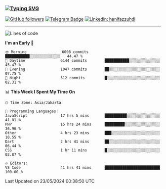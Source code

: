### [![Typing SVG](https://readme-typing-svg.herokuapp.com?font=lato&size=22&lines=Hi+There+👋)](https://git.io/typing-svg) 

[![GitHub followers](https://img.shields.io/github/followers/hanifazzuhdi?label=Follow&style=social)](https://github.com/hanifazzuhdi/?tab=follow) 
[![Telegram Badge](https://img.shields.io/badge/-hanif0198-blue?style=social&logo=telegram&link=https://www.t.me/hanif0198/)](https://www.t.me/hanif0198/) 
[![Linkedin: hanifazzuhdi](https://img.shields.io/badge/-hanifazzuhdi-blue?style=flat-square&logo=Linkedin&logoColor=white&link=https://www.linkedin.com/in/hanif-az-zuhdi-69688019b/)](https://www.linkedin.com/in/hanif-az-zuhdi-69688019b/) 

<hr/>

<!--START_SECTION:waka-->
![Lines of code](https://img.shields.io/badge/From%20Hello%20World%20I%27ve%20Written-57.3%20million%20lines%20of%20code-blue)

**I'm an Early 🐤** 

```text
🌞 Morning                6008 commits        ███████████░░░░░░░░░░░░░░   44.47 % 
🌆 Daytime                6144 commits        ███████████░░░░░░░░░░░░░░   45.47 % 
🌃 Evening                1047 commits        ██░░░░░░░░░░░░░░░░░░░░░░░   07.75 % 
🌙 Night                  312 commits         █░░░░░░░░░░░░░░░░░░░░░░░░   02.31 % 
```


📊 **This Week I Spent My Time On** 

```text
🕑︎ Time Zone: Asia/Jakarta

💬 Programming Languages: 
JavaScript               17 hrs 5 mins       ██████████░░░░░░░░░░░░░░░   41.01 % 
PHP                      15 hrs 24 mins      █████████░░░░░░░░░░░░░░░░   36.96 % 
Other                    4 hrs 23 mins       ███░░░░░░░░░░░░░░░░░░░░░░   10.55 % 
Dart                     2 hrs 41 mins       ██░░░░░░░░░░░░░░░░░░░░░░░   06.44 % 
CSS                      1 hr 11 mins        █░░░░░░░░░░░░░░░░░░░░░░░░   02.87 % 

🔥 Editors: 
VS Code                  41 hrs 41 mins      █████████████████████████   100.00 % 
```


 Last Updated on 23/05/2024 00:38:50 UTC
<!--END_SECTION:waka-->
